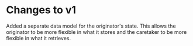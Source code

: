 # Changes to v1
Added a separate data model for the originator's state. This allows the originator to be more flexible in what it stores and the caretaker to be more flexible in what it retrieves.
